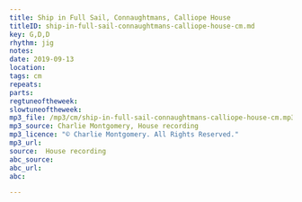 ```yaml
---
title: Ship in Full Sail, Connaughtmans, Calliope House
titleID: ship-in-full-sail-connaughtmans-calliope-house-cm.md
key: G,D,D
rhythm: jig
notes:
date: 2019-09-13
location:
tags: cm
repeats:
parts:
regtuneoftheweek:
slowtuneoftheweek:
mp3_file: /mp3/cm/ship-in-full-sail-connaughtmans-calliope-house-cm.mp3
mp3_source: Charlie Montgomery, House recording
mp3_licence: "© Charlie Montgomery. All Rights Reserved."
mp3_url:
source:  House recording
abc_source:
abc_url:
abc:

---
```

